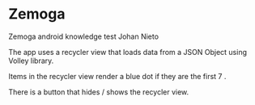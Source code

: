 # Zemoga
Zemoga android knowledge test Johan Nieto

The app uses a recycler view that loads data from a JSON Object using Volley library.

Items in the recycler view render a blue dot if they are the first 7 .

There is a button that hides / shows the recycler view.


